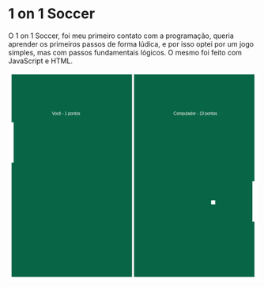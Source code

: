 # 1 on 1 Soccer

O 1 on 1 Soccer, foi meu primeiro contato com a programação, queria aprender os primeiros passos de forma lúdica, e por isso optei por um jogo simples, mas com passos fundamentais lógicos.
O mesmo foi feito com JavaScript e HTML.

![](src/img/player_soccer.png)


